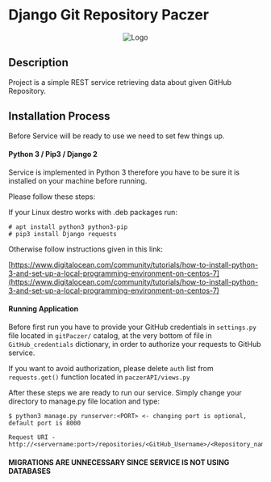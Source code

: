 # Django Git Repository Paczer

<div align="center">

![Logo](http://s1g.wgrane.pl/video/2014/11/23/291592.jpg?st=sjkpZWgyC9JtJKdtI6qcxg&e=1530278160)

</div>

## Description

Project is a simple REST service retrieving data about given GitHub Repository.

## Installation Process

Before Service will be ready to use we need to set few things up.

#### Python 3 / Pip3 / Django 2
Service is implemented in Python 3 therefore you have to be sure it is installed on your machine before running.

Please follow these steps:

If your Linux destro works with .deb packages run:
    
    # apt install python3 python3-pip
    # pip3 install Django requests 
    
Otherwise follow instructions given in this link:

[https://www.digitalocean.com/community/tutorials/how-to-install-python-3-and-set-up-a-local-programming-environment-on-centos-7](https://www.digitalocean.com/community/tutorials/how-to-install-python-3-and-set-up-a-local-programming-environment-on-centos-7)

#### Running Application

Before first run you have to provide your GitHub credentials in `settings.py` file located in `gitPaczer/` catalog,
at the very bottom of file in `GitHub_credentials` dictionary, in order to authorize your requests to GitHub service. 

If you want to avoid authorization, please delete `auth` list from `requests.get()` function located in `paczerAPI/views.py`


After these steps we are ready to run our service. Simply change your directory to manage.py file location and type:
    
    $ python3 manage.py runserver:<PORT> <- changing port is optional, default port is 8000
    
    Request URI - http://<servername:port>/repositories/<GitHub_Username>/<Repository_name>

#### MIGRATIONS ARE UNNECESSARY SINCE SERVICE IS NOT USING DATABASES

